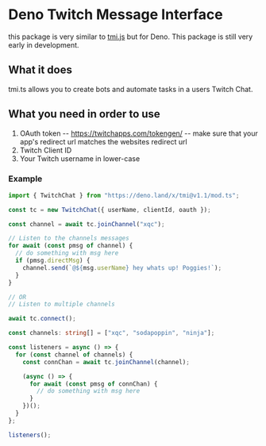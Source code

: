 # Deno Twitch Message Interface

this package is very similar to [tmi.js](https://github.com/tmijs/tmi.js) but for Deno. This package is still very early in development.

## What it does

tmi.ts allows you to create bots and automate tasks in a users Twitch Chat.

## What you need in order to use

1. OAuth token -- https://twitchapps.com/tokengen/ -- make sure that your app's redirect url matches the websites redirect url
2. Twitch Client ID
3. Your Twitch username in lower-case

### Example

```typescript
import { TwitchChat } from "https://deno.land/x/tmi@v1.1/mod.ts";

const tc = new TwitchChat({ userName, clientId, oauth });

const channel = await tc.joinChannel("xqc");

// Listen to the channels messages
for await (const pmsg of channel) {
  // do something with msg here
  if (pmsg.directMsg) {
    channel.send(`@${msg.userName} hey whats up! Poggies!`);
  }
}

// OR
// Listen to multiple channels

await tc.connect();

const channels: string[] = ["xqc", "sodapoppin", "ninja"];

const listeners = async () => {
  for (const channel of channels) {
    const connChan = await tc.joinChannel(channel);

    (async () => {
      for await (const pmsg of connChan) {
        // do something with msg here
      }
    })();
  }
};

listeners();
```
